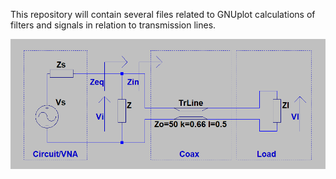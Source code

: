 
This repository will contain several files related to GNUplot calculations of filters and signals in relation to transmission lines.


[![Circuit](https://github.com/nostromo-1/VNA-plots/blob/main/circuit.png)](https://github.com/nostromo-1/iVNA-plots)

